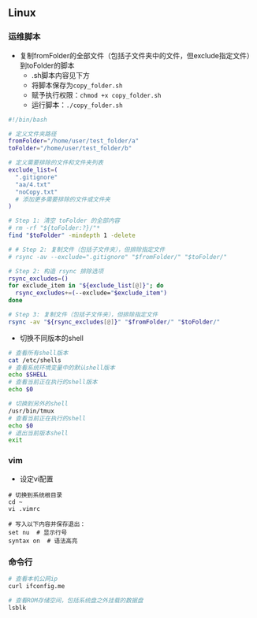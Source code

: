 ## Linux
### 运维脚本
* 复制fromFolder的全部文件（包括子文件夹中的文件，但exclude指定文件）到toFolder的脚本
  - .sh脚本内容见下方
  - 将脚本保存为`copy_folder.sh`   
  - 赋予执行权限：`chmod +x copy_folder.sh`
  - 运行脚本：`./copy_folder.sh`
```copy_folder.sh
#!/bin/bash

# 定义文件夹路径
fromFolder="/home/user/test_folder/a"
toFolder="/home/user/test_folder/b"

# 定义需要排除的文件和文件夹列表
exclude_list=(
  ".gitignore"
  "aa/4.txt"
  "noCopy.txt"
  # 添加更多需要排除的文件或文件夹
)

# Step 1: 清空 toFolder 的全部内容
# rm -rf "${toFolder:?}/"*
find "$toFolder" -mindepth 1 -delete

# # Step 2: 复制文件（包括子文件夹），但排除指定文件
# rsync -av --exclude=".gitignore" "$fromFolder/" "$toFolder/"

# Step 2: 构造 rsync 排除选项
rsync_excludes=()
for exclude_item in "${exclude_list[@]}"; do
  rsync_excludes+=(--exclude="$exclude_item")
done

# Step 3: 复制文件（包括子文件夹），但排除指定文件
rsync -av "${rsync_excludes[@]}" "$fromFolder/" "$toFolder/"
```

* 切换不同版本的shell
```bash
# 查看所有shell版本
cat /etc/shells
# 查看系统环境变量中的默认shell版本
echo $SHELL
# 查看当前正在执行的shell版本
echo $0

# 切换到另外的shell
/usr/bin/tmux
# 查看当前正在执行的shell
echo $0
# 退出当前版本shell
exit
```
### vim
* 设定vi配置
```shell
# 切换到系统根目录
cd ~
vi .vimrc

# 写入以下内容并保存退出：
set nu  # 显示行号
syntax on  # 语法高亮
```
### 命令行
```bash
# 查看本机公网ip
curl ifconfig.me

# 查看ROM存储空间，包括系统盘之外挂载的数据盘
lsblk
```
